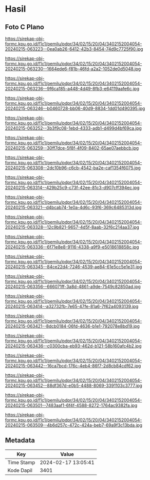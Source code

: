 # Hasil

## Foto C Plano

https://sirekap-obj-formc.kpu.go.id/f1c1/pemilu/pdpr/34/02/15/20/04/3402152004054-20240215-063223--0ea0ab26-6412-42b3-8454-74d9c7725f90.jpg

https://sirekap-obj-formc.kpu.go.id/f1c1/pemilu/pdpr/34/02/15/20/04/3402152004054-20240215-063230--1664ede6-f81b-46fd-a2a2-1052de0d5048.jpg

https://sirekap-obj-formc.kpu.go.id/f1c1/pemilu/pdpr/34/02/15/20/04/3402152004054-20240215-063236--9f6ca185-a448-4d49-8fb3-e64119aafe6c.jpg

https://sirekap-obj-formc.kpu.go.id/f1c1/pemilu/pdpr/34/02/15/20/04/3402152004054-20240215-063246--b0460728-bb06-40d9-8834-1dd01d490395.jpg

https://sirekap-obj-formc.kpu.go.id/f1c1/pemilu/pdpr/34/02/15/20/04/3402152004054-20240215-063252--3b3f9c08-1ebd-4333-adb1-d499d4bf69ca.jpg

https://sirekap-obj-formc.kpu.go.id/f1c1/pemilu/pdpr/34/02/15/20/04/3402152004054-20240215-063259--30ff7dce-5f8f-4f09-8402-65ae07aebbcb.jpg

https://sirekap-obj-formc.kpu.go.id/f1c1/pemilu/pdpr/34/02/15/20/04/3402152004054-20240215-063308--2dc10b96-c6cb-4542-ba2e-caf1354f6075.jpg

https://sirekap-obj-formc.kpu.go.id/f1c1/pemilu/pdpr/34/02/15/20/04/3402152004054-20240215-063314--429b25c9-c73f-42ee-81c3-d907cff394ec.jpg

https://sirekap-obj-formc.kpu.go.id/f1c1/pemilu/pdpr/34/02/15/20/04/3402152004054-20240215-063321--d4bcab74-1e0a-4d6c-93f6-369c6485313d.jpg

https://sirekap-obj-formc.kpu.go.id/f1c1/pemilu/pdpr/34/02/15/20/04/3402152004054-20240215-063328--12c9b821-9657-4d5f-8aab-32f6c214aa37.jpg

https://sirekap-obj-formc.kpu.go.id/f1c1/pemilu/pdpr/34/02/15/20/04/3402152004054-20240215-063336--6f71e8e8-9116-4338-a9f9-e5018618858c.jpg

https://sirekap-obj-formc.kpu.go.id/f1c1/pemilu/pdpr/34/02/15/20/04/3402152004054-20240215-063345--84ce22d4-7246-4539-ae84-61e5cc5e1e31.jpg

https://sirekap-obj-formc.kpu.go.id/f1c1/pemilu/pdpr/34/02/15/20/04/3402152004054-20240215-063356--666071ff-3a8d-4861-a9de-7549c82850ad.jpg

https://sirekap-obj-formc.kpu.go.id/f1c1/pemilu/pdpr/34/02/15/20/04/3402152004054-20240215-063414--a32732fb-7e65-47fe-81a6-7f62a4093139.jpg

https://sirekap-obj-formc.kpu.go.id/f1c1/pemilu/pdpr/34/02/15/20/04/3402152004054-20240215-063421--8dcb0184-06fd-4636-b1e1-792078e8bd19.jpg

https://sirekap-obj-formc.kpu.go.id/f1c1/pemilu/pdpr/34/02/15/20/04/3402152004054-20240215-063436--c0300cba-eb93-462d-b121-58b160afc4b2.jpg

https://sirekap-obj-formc.kpu.go.id/f1c1/pemilu/pdpr/34/02/15/20/04/3402152004054-20240215-063442--16ca7bcd-176c-4eb4-86f7-2d8cb84cdf62.jpg

https://sirekap-obj-formc.kpu.go.id/f1c1/pemilu/pdpr/34/02/15/20/04/3402152004054-20240215-063452--88df367d-e0b5-4488-8069-3391103c3777.jpg

https://sirekap-obj-formc.kpu.go.id/f1c1/pemilu/pdpr/34/02/15/20/04/3402152004054-20240215-063501--7483aaf1-6f4f-4588-8272-1764ac9382fa.jpg

https://sirekap-obj-formc.kpu.go.id/f1c1/pemilu/pdpr/34/02/15/20/04/3402152004054-20240215-063509--4b6d257c-472c-424a-beb7-69a9f3c13bda.jpg


## Metadata

| Key        | Value               |
| ---------- | ------------------- |
| Time Stamp | 2024-02-17 13:05:41 |
| Kode Dapil | 3401                |



